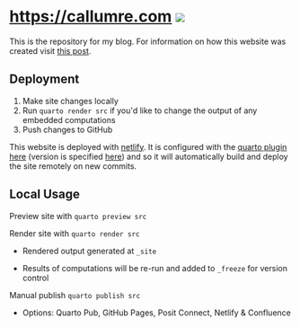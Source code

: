 #  https://callumre.com ![](https://api.netlify.com/api/v1/badges/4bb0de62-4d8e-49a8-8f24-f4cafe52a70a/deploy-status)

This is the repository for my blog. For information on how this website was created visit [this post](https://callumre.com/posts/welcome/).

## Deployment

1.  Make site changes locally
2.  Run `quarto render src` if you'd like to change the output of any embedded computations
3.  Push changes to GitHub

This website is deployed with [netlify](https://www.netlify.com/). It is configured with the [quarto plugin](https://github.com/quarto-dev/netlify-plugin-quarto?tab=readme-ov-file) [here](netifly.toml) (version is specified [here](package.json#L3)) and so it will automatically build and deploy the site remotely on new commits.

## Local Usage

Preview site with `quarto preview src`

Render site with `quarto render src`

-   Rendered output generated at `_site`

-   Results of computations will be re-run and added to `_freeze` for version control

Manual publish `quarto publish src`

-   Options: Quarto Pub, GitHub Pages, Posit Connect, Netlify & Confluence  
